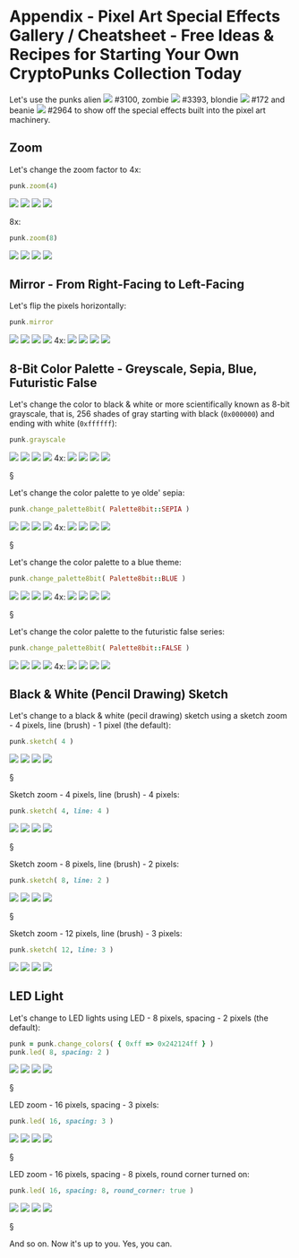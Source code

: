 # Appendix - Pixel Art Special Effects Gallery / Cheatsheet - Free Ideas & Recipes for Starting Your Own CryptoPunks Collection Today



Let's use the punks
alien ![](i/punk-3100.png) #3100,
zombie ![](i/punk-3393.png) #3393,
blondie ![](i/punk-0172.png) #172 and
beanie ![](i/punk-2964.png) #2964
to show off the special effects built into
the pixel art machinery.



## Zoom

Let's change the zoom factor to 4x:

``` ruby
punk.zoom(4)
```

![](i/punk-3100x4.png)
![](i/punk-3393x4.png)
![](i/punk-0172x4.png)
![](i/punk-2964x4.png)


8x:

``` ruby
punk.zoom(8)
```

![](i/punk-3100x8.png)
![](i/punk-3393x8.png)
![](i/punk-0172x8.png)
![](i/punk-2964x8.png)




## Mirror - From Right-Facing to Left-Facing

Let's flip the pixels horizontally:


``` ruby
punk.mirror
```

![](i/phunk-3100.png)
![](i/phunk-3393.png)
![](i/phunk-0172.png)
![](i/phunk-2964.png)   4x:
![](i/phunk-3100x4.png)
![](i/phunk-3393x4.png)
![](i/phunk-0172x4.png)
![](i/phunk-2964x4.png)



## 8-Bit Color Palette - Greyscale, Sepia, Blue, Futuristic False

Let's change the color to black & white or
more scientifically known as 8-bit grayscale, that is,
256 shades of gray
starting with black (`0x000000`)
and ending with white (`0xffffff`):


``` ruby
punk.grayscale
```

![](i/punk-3100_bw.png)
![](i/punk-3393_bw.png)
![](i/punk-0172_bw.png)
![](i/punk-2964_bw.png)   4x:
![](i/punk-3100_bwx4.png)
![](i/punk-3393_bwx4.png)
![](i/punk-0172_bwx4.png)
![](i/punk-2964_bwx4.png)

 §

Let's change the color palette to ye olde' sepia:

``` ruby
punk.change_palette8bit( Palette8bit::SEPIA )
```

![](i/punk-3100_sepia.png)
![](i/punk-3393_sepia.png)
![](i/punk-0172_sepia.png)
![](i/punk-2964_sepia.png)   4x:
![](i/punk-3100_sepia4x.png)
![](i/punk-3393_sepia4x.png)
![](i/punk-0172_sepia4x.png)
![](i/punk-2964_sepia4x.png)

 §

Let's change the color palette to a blue theme:

``` ruby
punk.change_palette8bit( Palette8bit::BLUE )
```

![](i/punk-3100_blue.png)
![](i/punk-3393_blue.png)
![](i/punk-0172_blue.png)
![](i/punk-2964_blue.png)   4x:
![](i/punk-3100_blue4x.png)
![](i/punk-3393_blue4x.png)
![](i/punk-0172_blue4x.png)
![](i/punk-2964_blue4x.png)


 §

Let's change the color palette to the futuristic false series:

``` ruby
punk.change_palette8bit( Palette8bit::FALSE )
```

![](i/punk-3100_false.png)
![](i/punk-3393_false.png)
![](i/punk-0172_false.png)
![](i/punk-2964_false.png)   4x:
![](i/punk-3100_false4x.png)
![](i/punk-3393_false4x.png)
![](i/punk-0172_false4x.png)
![](i/punk-2964_false4x.png)





## Black & White (Pencil Drawing) Sketch

Let's change to a black & white (pecil drawing) sketch using a
sketch zoom - 4 pixels, line (brush) - 1 pixel  (the default):

``` ruby
punk.sketch( 4 )
```

![](i/punk-3100_sketch4x.png)
![](i/punk-3393_sketch4x.png)
![](i/punk-0172_sketch4x.png)
![](i/punk-2964_sketch4x.png)

 §


Sketch zoom - 4 pixels, line (brush) - 4 pixels:

``` ruby
punk.sketch( 4, line: 4 )
```

![](i/punk-3100_sketch4x4.png)
![](i/punk-3393_sketch4x4.png)
![](i/punk-0172_sketch4x4.png)
![](i/punk-2964_sketch4x4.png)

 §


Sketch zoom - 8 pixels, line (brush) - 2 pixels:

``` ruby
punk.sketch( 8, line: 2 )
```

![](i/punk-3100_sketch8x2.png)
![](i/punk-3393_sketch8x2.png)
![](i/punk-0172_sketch8x2.png)
![](i/punk-2964_sketch8x2.png)

 §


Sketch zoom - 12 pixels, line (brush) - 3 pixels:

``` ruby
punk.sketch( 12, line: 3 )
```

![](i/punk-3100_sketch12x3.png)
![](i/punk-3393_sketch12x3.png)
![](i/punk-0172_sketch12x3.png)
![](i/punk-2964_sketch12x3.png)



## LED Light

Let's change to LED lights using LED - 8 pixels, spacing - 2 pixels (the default):

``` ruby
punk = punk.change_colors( { 0xff => 0x242124ff } )
punk.led( 8, spacing: 2 )
```

![](i/punk-3100_led8x.png)
![](i/punk-3393_led8x.png)
![](i/punk-0172_led8x.png)
![](i/punk-2964_led8x.png)

 §


LED zoom - 16 pixels, spacing - 3 pixels:

``` ruby
punk.led( 16, spacing: 3 )
```

![](i/punk-3100_led16x.png)
![](i/punk-3393_led16x.png)
![](i/punk-0172_led16x.png)
![](i/punk-2964_led16x.png)

 §


LED zoom - 16 pixels, spacing - 8 pixels, round corner turned on:

``` ruby
punk.led( 16, spacing: 8, round_corner: true )
```

![](i/punk-3100_led16xr.png)
![](i/punk-3393_led16xr.png)
![](i/punk-0172_led16xr.png)
![](i/punk-2964_led16xr.png)

 §



And so on. Now it's up to you. Yes, you can.

